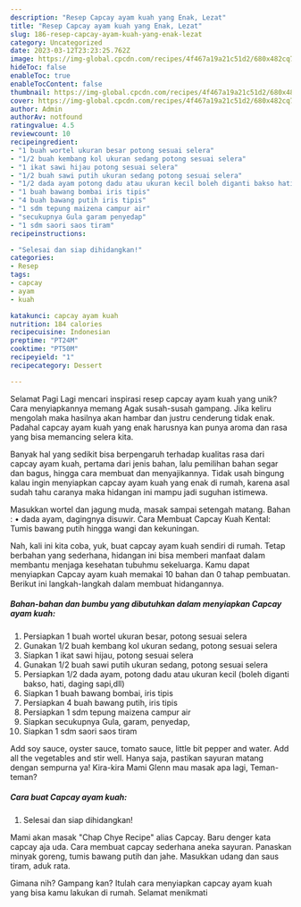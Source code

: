 ```yaml
---
description: "Resep Capcay ayam kuah yang Enak, Lezat"
title: "Resep Capcay ayam kuah yang Enak, Lezat"
slug: 186-resep-capcay-ayam-kuah-yang-enak-lezat
category: Uncategorized
date: 2023-03-12T23:23:25.762Z
image: https://img-global.cpcdn.com/recipes/4f467a19a21c51d2/680x482cq70/capcay-ayam-kuah-foto-resep-utama.jpg
hideToc: false
enableToc: true
enableTocContent: false
thumbnail: https://img-global.cpcdn.com/recipes/4f467a19a21c51d2/680x482cq70/capcay-ayam-kuah-foto-resep-utama.jpg
cover: https://img-global.cpcdn.com/recipes/4f467a19a21c51d2/680x482cq70/capcay-ayam-kuah-foto-resep-utama.jpg
author: Admin
authorAv: notfound
ratingvalue: 4.5
reviewcount: 10
recipeingredient:
- "1 buah wortel ukuran besar potong sesuai selera"
- "1/2 buah kembang kol ukuran sedang potong sesuai selera"
- "1 ikat sawi hijau potong sesuai selera"
- "1/2 buah sawi putih ukuran sedang potong sesuai selera"
- "1/2 dada ayam potong dadu atau ukuran kecil boleh diganti bakso hati daging sapidll"
- "1 buah bawang bombai iris tipis"
- "4 buah bawang putih iris tipis"
- "1 sdm tepung maizena campur air"
- "secukupnya Gula garam penyedap"
- "1 sdm saori saos tiram"
recipeinstructions:

- "Selesai dan siap dihidangkan!"
categories:
- Resep
tags:
- capcay
- ayam
- kuah

katakunci: capcay ayam kuah 
nutrition: 184 calories
recipecuisine: Indonesian
preptime: "PT24M"
cooktime: "PT50M"
recipeyield: "1"
recipecategory: Dessert

---
```



Selamat Pagi Lagi mencari inspirasi resep capcay ayam kuah yang unik? Cara menyiapkannya memang Agak susah-susah gampang. Jika keliru mengolah maka hasilnya akan hambar dan justru cenderung tidak enak. Padahal capcay ayam kuah yang enak harusnya kan punya aroma dan rasa yang bisa memancing selera kita.


Banyak hal yang sedikit bisa berpengaruh terhadap kualitas rasa dari capcay ayam kuah, pertama dari jenis bahan, lalu pemilihan bahan segar dan bagus, hingga cara membuat dan menyajikannya. Tidak usah bingung kalau ingin menyiapkan capcay ayam kuah yang enak di rumah, karena asal sudah tahu caranya maka hidangan ini mampu jadi suguhan istimewa.

Masukkan wortel dan jagung muda, masak sampai setengah matang. Bahan : • dada ayam, dagingnya disuwir. Cara Membuat Capcay Kuah Kental: Tumis bawang putih hingga wangi dan kekuningan.


Nah, kali ini kita coba, yuk, buat capcay ayam kuah sendiri di rumah. Tetap berbahan yang sederhana, hidangan ini bisa memberi manfaat dalam membantu menjaga kesehatan tubuhmu sekeluarga. Kamu dapat menyiapkan Capcay ayam kuah memakai 10 bahan dan 0 tahap pembuatan. Berikut ini langkah-langkah dalam membuat hidangannya.

<!--inarticleads1-->

##### Bahan-bahan dan bumbu yang dibutuhkan dalam menyiapkan Capcay ayam kuah:

1. Persiapkan 1 buah wortel ukuran besar, potong sesuai selera
1. Gunakan 1/2 buah kembang kol ukuran sedang, potong sesuai selera
1. Siapkan 1 ikat sawi hijau, potong sesuai selera
1. Gunakan 1/2 buah sawi putih ukuran sedang, potong sesuai selera
1. Persiapkan 1/2 dada ayam, potong dadu atau ukuran kecil (boleh diganti bakso, hati, daging sapi,dll)
1. Siapkan 1 buah bawang bombai, iris tipis
1. Persiapkan 4 buah bawang putih, iris tipis
1. Persiapkan 1 sdm tepung maizena campur air
1. Siapkan secukupnya Gula, garam, penyedap,
1. Siapkan 1 sdm saori saos tiram


Add soy sauce, oyster sauce, tomato sauce, little bit pepper and water. Add all the vegetables and stir well. Hanya saja, pastikan sayuran matang dengan sempurna ya! Kira-kira Mami Glenn mau masak apa lagi, Teman-teman? 

<!--inarticleads2-->

##### Cara buat Capcay ayam kuah:


1. Selesai dan siap dihidangkan!

Mami akan masak &#34;Chap Chye Recipe&#34; alias Capcay. Baru denger kata capcay aja uda. Cara membuat capcay sederhana aneka sayuran. Panaskan minyak goreng, tumis bawang putih dan jahe. Masukkan udang dan saus tiram, aduk rata. 

Gimana nih? Gampang kan? Itulah cara menyiapkan capcay ayam kuah yang bisa kamu lakukan di rumah. Selamat menikmati
